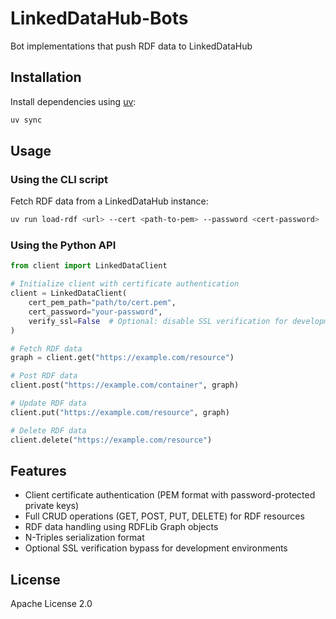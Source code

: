 # LinkedDataHub-Bots

Bot implementations that push RDF data to LinkedDataHub

## Installation

Install dependencies using [uv](https://docs.astral.sh/uv/):

```bash
uv sync
```

## Usage

### Using the CLI script

Fetch RDF data from a LinkedDataHub instance:

```bash
uv run load-rdf <url> --cert <path-to-pem> --password <cert-password>
```

### Using the Python API

```python
from client import LinkedDataClient

# Initialize client with certificate authentication
client = LinkedDataClient(
    cert_pem_path="path/to/cert.pem",
    cert_password="your-password",
    verify_ssl=False  # Optional: disable SSL verification for development
)

# Fetch RDF data
graph = client.get("https://example.com/resource")

# Post RDF data
client.post("https://example.com/container", graph)

# Update RDF data
client.put("https://example.com/resource", graph)

# Delete RDF data
client.delete("https://example.com/resource")
```

## Features

- Client certificate authentication (PEM format with password-protected private keys)
- Full CRUD operations (GET, POST, PUT, DELETE) for RDF resources
- RDF data handling using RDFLib Graph objects
- N-Triples serialization format
- Optional SSL verification bypass for development environments

## License

Apache License 2.0
